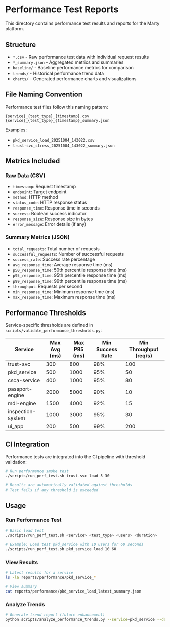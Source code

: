# Performance Test Reports

This directory contains performance test results and reports for the Marty platform.

## Structure

- `*.csv` - Raw performance test data with individual request results
- `*_summary.json` - Aggregated metrics and summaries
- `baseline/` - Baseline performance metrics for comparison
- `trends/` - Historical performance trend data
- `charts/` - Generated performance charts and visualizations

## File Naming Convention

Performance test files follow this naming pattern:
```
{service}_{test_type}_{timestamp}.csv
{service}_{test_type}_{timestamp}_summary.json
```

Examples:
- `pkd_service_load_20251004_143022.csv`
- `trust-svc_stress_20251004_143022_summary.json`

## Metrics Included

### Raw Data (CSV)
- `timestamp`: Request timestamp
- `endpoint`: Target endpoint
- `method`: HTTP method
- `status_code`: HTTP response status
- `response_time`: Response time in seconds
- `success`: Boolean success indicator
- `response_size`: Response size in bytes
- `error_message`: Error details (if any)

### Summary Metrics (JSON)
- `total_requests`: Total number of requests
- `successful_requests`: Number of successful requests
- `success_rate`: Success rate percentage
- `avg_response_time`: Average response time (ms)
- `p50_response_time`: 50th percentile response time (ms)
- `p95_response_time`: 95th percentile response time (ms)
- `p99_response_time`: 99th percentile response time (ms)
- `throughput`: Requests per second
- `min_response_time`: Minimum response time (ms)
- `max_response_time`: Maximum response time (ms)

## Performance Thresholds

Service-specific thresholds are defined in `scripts/validate_performance_thresholds.py`:

| Service | Max Avg (ms) | Max P95 (ms) | Min Success Rate | Min Throughput (req/s) |
|---------|--------------|--------------|------------------|------------------------|
| trust-svc | 300 | 800 | 98% | 100 |
| pkd_service | 500 | 1000 | 95% | 50 |
| csca-service | 400 | 1000 | 95% | 80 |
| passport-engine | 2000 | 5000 | 90% | 10 |
| mdl-engine | 1500 | 4000 | 92% | 15 |
| inspection-system | 1000 | 3000 | 95% | 30 |
| ui_app | 200 | 500 | 99% | 200 |

## CI Integration

Performance tests are integrated into the CI pipeline with threshold validation:

```bash
# Run performance smoke test
./scripts/run_perf_test.sh trust-svc load 5 30

# Results are automatically validated against thresholds
# Test fails if any threshold is exceeded
```

## Usage

### Run Performance Test
```bash
# Basic load test
./scripts/run_perf_test.sh <service> <test_type> <users> <duration>

# Example: Load test pkd_service with 10 users for 60 seconds
./scripts/run_perf_test.sh pkd_service load 10 60
```

### View Results
```bash
# Latest results for a service
ls -la reports/performance/pkd_service_*

# View summary
cat reports/performance/pkd_service_load_latest_summary.json
```

### Analyze Trends
```bash
# Generate trend report (future enhancement)
python scripts/analyze_performance_trends.py --service=pkd_service --days=30
```